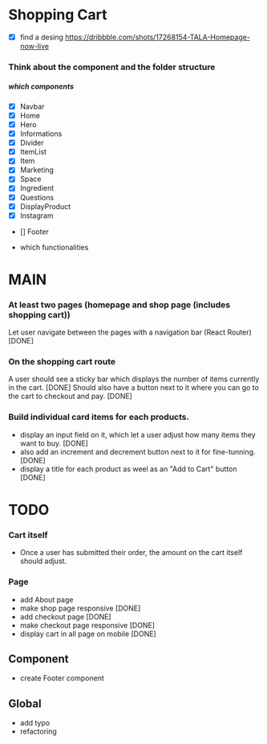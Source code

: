 # Shopping Cart

-[x] find a desing
https://dribbble.com/shots/17268154-TALA-Homepage-now-live

### Think about the component and the folder structure

##### which components

- [x] Navbar
- [x] Home
- [x] Hero
- [x] Informations
- [x] Divider
- [x] ItemList
- [x] Item
- [x] Marketing
- [x] Space
- [x] Ingredient
- [x] Questions
- [x] DisplayProduct
- [x] Instagram
- [] Footer

- which functionalities

# MAIN

### At least two pages (homepage and shop page (includes shopping cart))

Let user navigate between the pages with a navigation bar (React Router) [DONE]

### On the shopping cart route

A user should see a sticky bar which displays the number of items currently in the cart. [DONE]
Should also have a button next to it where you can go to the cart to checkout and pay. [DONE]

### Build individual card items for each products.

- display an input field on it, which let a user adjust how many items they want to buy. [DONE]
- also add an increment and decrement button next to it for fine-tunning. [DONE]
- display a title for each product as weel as an "Add to Cart" button [DONE]

# TODO

### Cart itself

- Once a user has submitted their order, the amount on the cart itself should adjust.

### Page

- add About page
- make shop page responsive [DONE]
- add checkout page [DONE]
- make checkout page responsive [DONE]
- display cart in all page on mobile [DONE]

## Component

- create Footer component

## Global

- add typo
- refactoring
